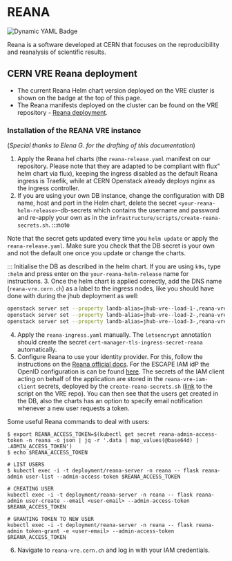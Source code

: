 # REANA

![Dynamic YAML Badge](https://img.shields.io/badge/dynamic/yaml?url=https%3A%2F%2Fraw.githubusercontent.com%2Fvre-hub%2Fvre%2Frefs%2Fheads%2Fmain%2Finfrastructure%2Fcluster%2Fflux%2Freana%2Freana-release.yaml&query=%24.spec.chart.spec.version&label=Reana%20release&color=%23fd3337)

Reana is a software developed at CERN that focuses on the reproducibility and reanalysis of scientific results. 

## CERN VRE Reana deployment

* The current Reana Helm chart version deployed on the VRE cluster is shown on the badge at the top of this page.
* The Reana manifests deployed on the cluster can be found on the VRE repository - [Reana deployment](https://github.com/vre-hub/vre/tree/main/infrastructure/cluster/flux/reana).


### Installation of the REANA VRE instance
(*Special thanks to Elena G. for the drafting of this documentation*)

1. Apply the Reana hel charts (the `reana-release.yaml` manifest on our repository. Please note that they are adapted to be compliant with flux" helm chart via flux), keeping the ingress
disabled as the default Reana ingress is Traefik, while at CERN Openstack already deploys nginx as the ingress controller.
2. If you are using your own DB instance, change the configuration with DB name, host and port in the Helm chart, delete the secret `<your-reana-helm-release>`-db-secrets which contains the
username and password and re-apply your own as in the `infrastructure/scripts/create-reana-secrets.sh`. 
:::note

Note that the secret gets updated every time you `helm update` or apply the `reana-release.yaml`.
Make sure you check that the DB secret is your own and not the default one once you update or change the charts.

:::
Initialise the DB as described in the helm chart. If you are using `k9s`, type `:helm` and press enter on the `your-reana-helm-release` name for instructions.
3. Once the helm chart is applied correctly, add the DNS name (`reana-vre.cern.ch`) as a label to the ingress nodes, like you should have done with during the jhub deployment as well:
```bash
openstack server set --property landb-alias=jhub-vre--load-1-,reana-vre--load-1- vre-xxxxxxxxxxxx-node-0 
openstack server set --property landb-alias=jhub-vre--load-2-,reana-vre--load-2- vre-xxxxxxxxxxxx-node-1
openstack server set --property landb-alias=jhub-vre--load-3-,reana-vre--load-3- vre-xxxxxxxxxxxx-node-2
```
4. Apply the `reana-ingress.yaml` manually. The `letsencrypt` annotation should create the secret `cert-manager-tls-ingress-secret-reana` automatically.
5. Configure Reana to use your identity provider. For this, follow the instructions on the [Reana official docs](https://github.com/reanahub/docs.reana.io/pull/151/files).
For the ESCAPE IAM idP the OpenID configuration is can be found [here](https://iam-escape.cloud.cnaf.infn.it/.well-known/openid-configuration).
The secrets of the IAM client acting on behalf of the application are stored in the `reana-vre-iam-client` secrets, deployed by the `create-reana-secrets.sh` ([link](https://github.com/vre-hub/vre/blob/main/infrastructure/scripts/reana_secrets.sh) to the script on the VRE repo).
You can then see that the users get created in the DB, also the charts has an option to specify email notification whenever a new user requests a token.

Some useful Reana commands to deal with users:
```bash=
$ export REANA_ACCESS_TOKEN=$(kubectl get secret reana-admin-access-token -n reana -o json | jq -r '.data | map_values(@base64d) | .ADMIN_ACCESS_TOKEN')
$ echo $REANA_ACCESS_TOKEN

# LIST USERS
$ kubectl exec -i -t deployment/reana-server -n reana -- flask reana-admin user-list --admin-access-token $REANA_ACCESS_TOKEN

# CREATING USER
kubectl exec -i -t deployment/reana-server -n reana -- flask reana-admin user-create --email <user-email> --admin-access-token $REANA_ACCESS_TOKEN

# GRANTING TOKEN TO NEW USER 
kubectl exec -i -t deployment/reana-server -n reana -- flask reana-admin token-grant -e <user-email> --admin-access-token $REANA_ACCESS_TOKEN
```

6. Navigate to `reana-vre.cern.ch` and log in with your IAM credentials.

